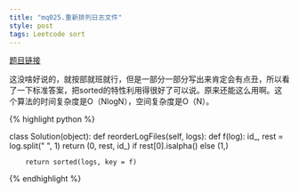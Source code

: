 ```yaml
---
title: "mq025.重新排列日志文件"
style: post
tags: Leetcode sort
---
```


[题目链接](https://leetcode-cn.com/problems/reorder-data-in-log-files/)

这没啥好说的，就按部就班就行，但是一部分一部分写出来肯定会有点丑，所以看了一下标准答案，把sorted的特性利用得很好了可以说。原来还能这么用啊。这个算法的时间复杂度是O（NlogN），空间复杂度是O（N）。

{% highlight python %}

class Solution(object):
    def reorderLogFiles(self, logs):
        def f(log):
            id_, rest = log.split(" ", 1)
            return (0, rest, id_) if rest[0].isalpha() else (1,)

        return sorted(logs, key = f)

{% endhighlight %}
